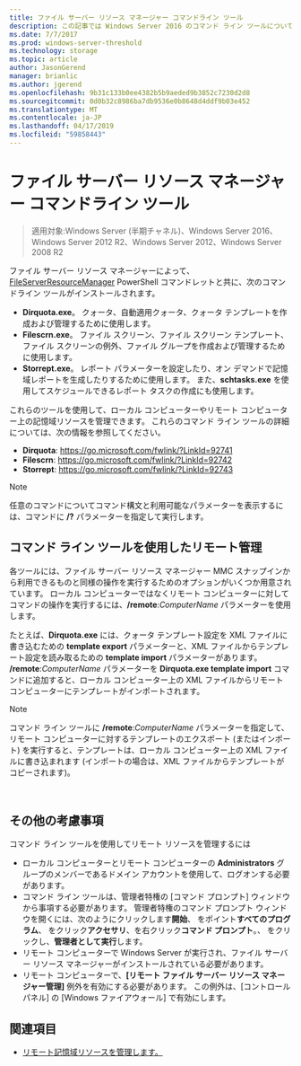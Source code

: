 ```yaml
---
title: ファイル サーバー リソース マネージャー コマンドライン ツール
description: この記事では Windows Server 2016 のコマンド ライン ツールについて説明します。
ms.date: 7/7/2017
ms.prod: windows-server-threshold
ms.technology: storage
ms.topic: article
author: JasonGerend
manager: brianlic
ms.author: jgerend
ms.openlocfilehash: 9b31c133b0ee4382b5b9aeded9b3852c7230d2d8
ms.sourcegitcommit: 0d0b32c8986ba7db9536e0b8648d4ddf9b03e452
ms.translationtype: MT
ms.contentlocale: ja-JP
ms.lasthandoff: 04/17/2019
ms.locfileid: "59858443"
---
```

# <a name="file-server-resource-manager-command-line-tools"></a>ファイル サーバー リソース マネージャー コマンドライン ツール

> 適用対象:Windows Server (半期チャネル)、Windows Server 2016、Windows Server 2012 R2、Windows Server 2012、Windows Server 2008 R2

ファイル サーバー リソース マネージャーによって、[FileServerResourceManager](https://technet.microsoft.com/itpro/powershell/windows/fileserverresourcemanager/fileserverresourcemanager) PowerShell コマンドレットと共に、次のコマンドライン ツールがインストールされます。

-   **Dirquota.exe**。 クォータ、自動適用クォータ、クォータ テンプレートを作成および管理するために使用します。
-   **Filescrn.exe**。 ファイル スクリーン、ファイル スクリーン テンプレート、ファイル スクリーンの例外、ファイル グループを作成および管理するために使用します。
-   **Storrept.exe**。 レポート パラメーターを設定したり、オン デマンドで記憶域レポートを生成したりするために使用します。 また、**schtasks.exe** を使用してスケジュールできるレポート タスクの作成にも使用します。

これらのツールを使用して、ローカル コンピューターやリモート コンピューター上の記憶域リソースを管理できます。 これらのコマンド ライン ツールの詳細については、次の情報を参照してください。

-   **Dirquota**: <https://go.microsoft.com/fwlink/?LinkId=92741>
-   **Filescrn**: <https://go.microsoft.com/fwlink/?LinkId=92742>
-   **Storrept**: <https://go.microsoft.com/fwlink/?LinkId=92743>


> [!Note]
> 任意のコマンドについてコマンド構文と利用可能なパラメーターを表示するには、コマンドに <strong>/?</strong> パラメーターを指定して実行します。


## <a name="remote-management-using-the-command-line-tools"></a>コマンド ライン ツールを使用したリモート管理

各ツールには、ファイル サーバー リソース マネージャー MMC スナップインから利用できるものと同様の操作を実行するためのオプションがいくつか用意されています。 ローカル コンピューターではなくリモート コンピューターに対してコマンドの操作を実行するには、**/remote**:*ComputerName* パラメーターを使用します。

たとえば、**Dirquota.exe** には、クォータ テンプレート設定を XML ファイルに書き込むための **template export** パラメーターと、XML ファイルからテンプレート設定を読み取るための **template import** パラメーターがあります。 **/remote**:*ComputerName* パラメーターを **Dirquota.exe template import** コマンドに追加すると、ローカル コンピューター上の XML ファイルからリモート コンピューターにテンプレートがインポートされます。

> [!Note]
> コマンド ライン ツールに **/remote**:<em>ComputerName</em> パラメーターを指定して、リモート コンピューターに対するテンプレートのエクスポート (またはインポート) を実行すると、テンプレートは、ローカル コンピューター上の XML ファイルに書き込まれます (インポートの場合は、XML ファイルからテンプレートがコピーされます)。

<br />

## <a name="additional-considerations"></a>その他の考慮事項 

コマンド ライン ツールを使用してリモート リソースを管理するには

-   ローカル コンピューターとリモート コンピューターの **Administrators** グループのメンバーであるドメイン アカウントを使用して、ログオンする必要があります。
-   コマンド ライン ツールは、管理者特権の [コマンド プロンプト] ウィンドウから事項する必要があります。 管理者特権のコマンド プロンプト ウィンドウを開くには、次のようにクリックします**開始**、 をポイント**すべてのプログラム**、 をクリック**アクセサリ**、を右クリック**コマンド プロンプト**。、 をクリックし、**管理者として実行**します。
-   リモート コンピューターで Windows Server が実行され、ファイル サーバー リソース マネージャーがインストールされている必要があります。
-   リモート コンピューターで、**[リモート ファイル サーバー リソース マネージャー管理]** 例外を有効にする必要があります。 この例外は、[コントロール パネル] の [Windows ファイアウォール] で有効にします。


## <a name="see-also"></a>関連項目

-   [リモート記憶域リソースを管理します。](managing-remote-storage-resources.md)